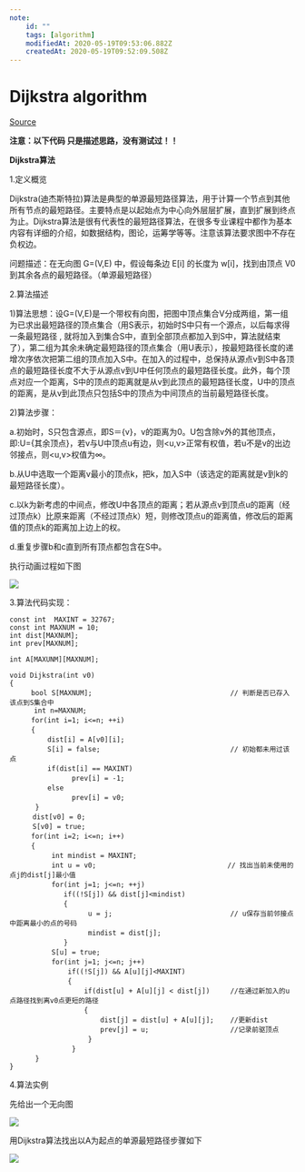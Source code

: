 ```yaml
---
note:
    id: ""
    tags: [algorithm]
    modifiedAt: 2020-05-19T09:53:06.882Z
    createdAt: 2020-05-19T09:52:09.508Z
---
```

# Dijkstra algorithm
[Source](https://www.cnblogs.com/biyeymyhjob/archive/2012/07/31/2615833.html "Permalink to 最短路径—Dijkstra算法和Floyd算法 - as_ - 博客园")

**注意：以下代码 只是描述思路，没有测试过！！**

**Dijkstra算法**

1.定义概览

Dijkstra(迪杰斯特拉)算法是典型的单源最短路径算法，用于计算一个节点到其他所有节点的最短路径。主要特点是以起始点为中心向外层层扩展，直到扩展到终点为止。Dijkstra算法是很有代表性的最短路径算法，在很多专业课程中都作为基本内容有详细的介绍，如数据结构，图论，运筹学等等。注意该算法要求图中不存在负权边。

问题描述：在无向图 G=(V,E) 中，假设每条边 E[i] 的长度为 w[i]，找到由顶点 V0 到其余各点的最短路径。（单源最短路径）

2.算法描述

1)算法思想：设G=(V,E)是一个带权有向图，把图中顶点集合V分成两组，第一组为已求出最短路径的顶点集合（用S表示，初始时S中只有一个源点，以后每求得一条最短路径 , 就将加入到集合S中，直到全部顶点都加入到S中，算法就结束了），第二组为其余未确定最短路径的顶点集合（用U表示），按最短路径长度的递增次序依次把第二组的顶点加入S中。在加入的过程中，总保持从源点v到S中各顶点的最短路径长度不大于从源点v到U中任何顶点的最短路径长度。此外，每个顶点对应一个距离，S中的顶点的距离就是从v到此顶点的最短路径长度，U中的顶点的距离，是从v到此顶点只包括S中的顶点为中间顶点的当前最短路径长度。

2)算法步骤：

a.初始时，S只包含源点，即S＝{v}，v的距离为0。U包含除v外的其他顶点，即:U={其余顶点}，若v与U中顶点u有边，则\<u,v\>正常有权值，若u不是v的出边邻接点，则\<u,v\>权值为∞。

b.从U中选取一个距离v最小的顶点k，把k，加入S中（该选定的距离就是v到k的最短路径长度）。

c.以k为新考虑的中间点，修改U中各顶点的距离；若从源点v到顶点u的距离（经过顶点k）比原来距离（不经过顶点k）短，则修改顶点u的距离值，修改后的距离值的顶点k的距离加上边上的权。

d.重复步骤b和c直到所有顶点都包含在S中。

执行动画过程如下图

![](https://pic002.cnblogs.com/images/2012/426620/2012073019540660.gif)

3.算法代码实现：

    const int  MAXINT = 32767;
    const int MAXNUM = 10;
    int dist[MAXNUM];
    int prev[MAXNUM];

    int A[MAXUNM][MAXNUM];

    void Dijkstra(int v0)
    {
      　　bool S[MAXNUM];                                  // 判断是否已存入该点到S集合中
          int n=MAXNUM;
      　　for(int i=1; i<=n; ++i)
     　　 {
          　　dist[i] = A[v0][i];
          　　S[i] = false;                                // 初始都未用过该点
          　　if(dist[i] == MAXINT)    
                　　prev[i] = -1;
     　　     else 
                　　prev[i] = v0;
       　　}
       　 dist[v0] = 0;
       　 S[v0] = true; 　　
     　　 for(int i=2; i<=n; i++)
     　　 {
           　　int mindist = MAXINT;
           　　int u = v0; 　　                            // 找出当前未使用的点j的dist[j]最小值
          　　 for(int j=1; j<=n; ++j)
          　　    if((!S[j]) && dist[j]<mindist)
          　　    {
             　　       u = j;                             // u保存当前邻接点中距离最小的点的号码 
             　 　      mindist = dist[j];
           　　   }
           　　S[u] = true; 
           　　for(int j=1; j<=n; j++)
           　　    if((!S[j]) && A[u][j]<MAXINT)
           　　    {
               　    　if(dist[u] + A[u][j] < dist[j])     //在通过新加入的u点路径找到离v0点更短的路径  
               　    　{
                       　　dist[j] = dist[u] + A[u][j];    //更新dist 
                       　　prev[j] = u;                    //记录前驱顶点 
                　　    }
            　    　}
       　　}
    }

4.算法实例

先给出一个无向图

![](https://pic002.cnblogs.com/images/2012/426620/2012073019593375.jpg)

用Dijkstra算法找出以A为起点的单源最短路径步骤如下

![](https://pic002.cnblogs.com/images/2012/426620/2012073020014941.jpg)